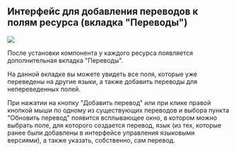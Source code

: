 ## Интерфейс для добавления переводов к полям ресурса (вкладка "Переводы")

[![](https://file.modx.pro/files/b/e/f/befd37a119fdde443ad2a4b716ac4a78s.jpg)](https://file.modx.pro/files/b/e/f/befd37a119fdde443ad2a4b716ac4a78.png)

После установки компонента у каждого ресурса появляется дополнительная вкладка "Переводы".

На данной вкладке вы можете увидеть все поля, которые уже переведены на другие языки, а также добавить переводы
для непереведенных полей.

При нажатии на кнопку "Добавить перевод" или при клике правой кнопкой мыши по одному из
существующих переводов и выбора пункта "Обновить перевод" появится всплывающее окно, в котором
можно выбрать поле, для которого создается перевод, язык (из тех, которые ранее были добавлены в интерфейсе
управления языковыми версиями), а также указать, собственно, сам перевод.